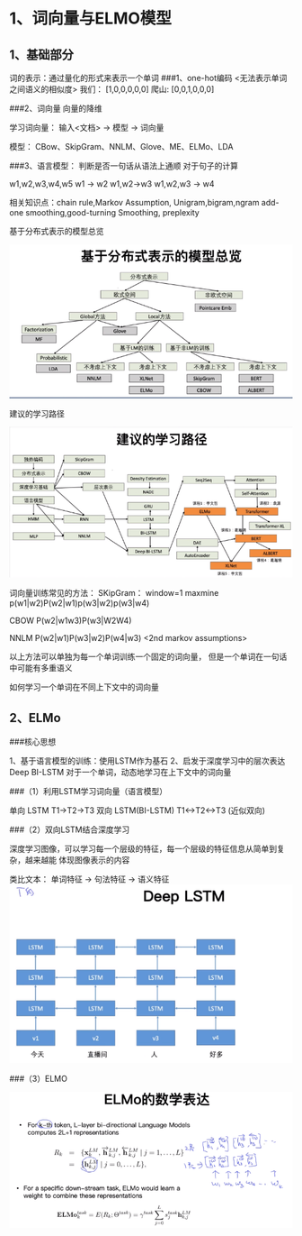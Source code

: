 # 1、词向量与ELMO模型

## 1、基础部分
词的表示：通过量化的形式来表示一个单词
###1、one-hot编码 <无法表示单词之间语义的相似度>
我们： [1,0,0,0,0,0]
爬山:  [0,0,1,0,0,0]

###2、词向量
向量的降维<T-SNE>

学习词向量：
输入<文档>  -> 模型 -> 词向量

模型： CBow、SkipGram、NNLM、Glove、ME、ELMo、LDA

###3、语言模型：
判断是否一句话从语法上通顺
对于句子的计算

w1,w2,w3,w4,w5
w1 -> w2
w1,w2->w3
w1,w2,w3 -> w4

相关知识点：chain rule,Markov Assumption, 
Unigram,bigram,ngram
add-one smoothing,good-turning Smoothing, 
preplexity

基于分布式表示的模型总览

![Image text](./image/wordmodel.bmp)

建议的学习路径

![Image text](./image/wordpath.bmp)

词向量训练常见的方法：
SKipGram： window=1
         maxmine p(w1|w2)P(w2|w1)p(w3|w2)p(w3|w4)

CBOW  P(w2|w1w3)P(w3|W2W4)

NNLM  P(w2|w1)P(w3|w2)P(w4|w3)  <2nd markov assumptions>

以上方法可以单独为每一个单词训练一个固定的词向量，
但是一个单词在一句话中可能有多重语义

如何学习一个单词在不同上下文中的词向量


## 2、ELMo
<deep contextualized word representations>

###核心思想

1、基于语言模型的训练：使用LSTM作为基石
2、启发于深度学习中的层次表达
Deep BI-LSTM
对于一个单词，动态地学习在上下文中的词向量

###（1）利用LSTM学习词向量（语言模型）

单向 LSTM T1->T2->T3
双向 LSTM(BI-LSTM) T1<->T2<->T3 (近似双向)

###（2）双向LSTM结合深度学习

深度学习图像，可以学习每一个层级的特征，每一个层级的特征信息从简单到复杂，越来越能
体现图像表示的内容

类比文本：
单词特征 -> 句法特征 -> 语义特征
![deepBILSTM](./image/Deep%20BI-LSTM.bmp)

###（3）ELMO

![ELMO](./image/ELMO.bmp)


















